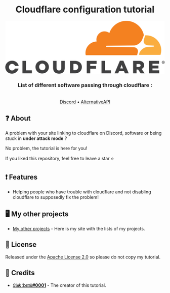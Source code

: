<h1 align="center">
  <br>
    Cloudflare configuration tutorial 
  <br>
</h1>

<p align="center">
  <a href="https://www.cloudflare.com/"><img src="https://raw.githubusercontent.com/Link0Darck/cloudflare/main/Img/cloudflare.png"></a>
</p>

<h3 align=center>List of different software passing through cloudflare :</h3>

<p align="center"><br>
  <a href="https://github.com/Link0Darck/cloudflare/tree/main/Discord">Discord</a>
  •
  <a href="https://github.com/Link0Darck/cloudflare/tree/main/AlternativeAPI">AlternativeAPI</a>
</p>

## ❓ About

A problem with your site linking to cloudflare on Discord, software or being stuck in **under attack mode** ?

No problem, the tutorial is here for you!

If you liked this repository, feel free to leave a star ⭐

## ❗ Features

 * Helping people who have trouble with cloudflare and not disabling cloudflare to supposedly fix the problem!

## 🖥️ My other projects

 * [My other projects](https://linkdarck.neko-world.ovh/Projets/) - Here is my site with the lists of my projects.

## 📖 License

Released under the [Apache License 2.0](https://github.com/Link0Darck/Inari/blob/main/LICENSE) so please do not copy my tutorial.

## 📜 Credits

* **[𝔏𝔦𝔫𝑘 𝔇𝔞𝔯𝔠𝑘#0001](https://github.com/Link0Darck/)** - The creator of this tutorial.
